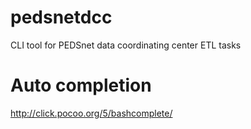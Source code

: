 # pedsnetdcc
CLI tool for PEDSnet data coordinating center ETL tasks

# Auto completion

http://click.pocoo.org/5/bashcomplete/
